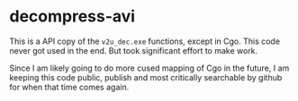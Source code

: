 decompress-avi
===

This is a API copy of the `v2u_dec.exe` functions, except in Cgo. This code never got used in the end. But took significant effort to make work.

Since I am likely going to do more cused mapping of Cgo in the future, I am keeping this code public, publish and most critically searchable by
github for when that time comes again.